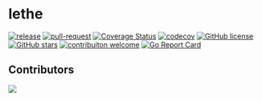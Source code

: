 # lethe

[![release](https://github.com/kuoss/lethe/actions/workflows/release.yml/badge.svg)](https://github.com/kuoss/lethe/actions)
[![pull-request](https://github.com/kuoss/lethe/actions/workflows/pull-request.yml/badge.svg)](https://github.com/lethe/venti/actions)
[![Coverage Status](https://coveralls.io/repos/github/kuoss/lethe/badge.svg?branch=main)](https://coveralls.io/github/kuoss/lethe?branch=main)
[![codecov](https://codecov.io/gh/kuoss/lethe/branch/main/graph/badge.svg?token=EXPE6OS8HJ)](https://codecov.io/gh/kuoss/lethe)
[![GitHub license](https://img.shields.io/github/license/kuoss/lethe.svg)](https://github.com/kuoss/lethe/blob/main/LICENSE)
[![GitHub stars](https://img.shields.io/github/stars/kuoss/lethe.svg)](https://github.com/kuoss/lethe/stargazers)
[![contribuiton welcome](https://img.shields.io/badge/contributions-welcome-orange.svg)](https://github.com/kuoss/lethe/blob/main/CONTRIBUTING.md)
[![Go Report Card](https://goreportcard.com/badge/github.com/kuoss/lethe)](https://goreportcard.com/report/github.com/kuoss/lethe)

## Contributors

<a href="https://github.com/kuoss/lethe/graphs/contributors">
  <img src="https://contributors-img.web.app/image?repo=kuoss/lethe" />
</a>

